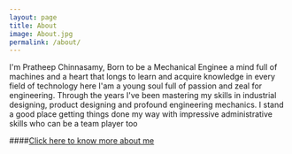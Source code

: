 ```yaml
---
layout: page
title: About
image: About.jpg
permalink: /about/
---
```


I'm Pratheep Chinnasamy, Born to be a Mechanical Enginee a mind full of machines and a heart that longs to learn and acquire knowledge in every field of technology here I'am a young soul full of passion and zeal for engineering. Through the years I've been mastering my skills in industrial designing, product designing and profound engineering mechanics. I stand a good place getting things done my way with impressive administrative skills who can be a team player too

####<a href="https://pratheepc.github.io">Click here to know more about me</a>
